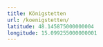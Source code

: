 ```yaml
---
title: Königstetten
url: /koenigstetten/
latitude: 48.145875000000004
longitude: 15.099255000000001
---
```

